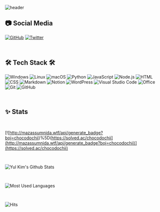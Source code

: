 ![header](https://capsule-render.vercel.app/api?type=soft&color=auto&height=200&section=header&text=Yul%20Kim%20🇰🇷&fontSize=70&animation=twinkling)
## 📷 **Social Media**
[![GitHub](https://img.shields.io/badge/GitHub-black.svg?style=for-the-badge&logo=github&logoColor=white)](https://github.com/chocodochii)
[![Twitter](https://img.shields.io/badge/Twitter-1DA1f2.svg?style=for-the-badge&logo=twitter&logoColor=white)](https://twitter.com/chcodochi)

<br>

## 🛠 **Tech Stack** 🛠
![Windows](https://img.shields.io/badge/Windows-0078D6?style=for-the-badge&logo=windows&logoColor=white)
![Linux](https://img.shields.io/badge/Linux-FCC624?style=for-the-badge&logo=linux&logoColor=black)
![macOS](https://img.shields.io/badge/macOS-0a5efc?style=for-the-badge&logo=macos&logoColor=white)
![Python](https://img.shields.io/badge/Python-blue?style=for-the-badge&logo=Python&logoColor=white)
![JavaScript](https://img.shields.io/badge/JavaScript-F7DF1E.svg?&style=for-the-badge&logo=javascript&logoColor=black)
![Node.js](https://img.shields.io/badge/Node.js_-43853D.svg?&style=for-the-badge&logo=node.js&logoColor=white)
![HTML](https://img.shields.io/badge/HTML-E34F26.svg?style=for-the-badge&logo=html5&logoColor=white)
![CSS](https://img.shields.io/badge/CSS-purple.svg?style=for-the-badge&logo=css3&logoColor=white)
![Markdown](https://img.shields.io/badge/Markdown-fffff0.svg?style=for-the-badge&logo=markdown&logoColor=black)
![Notion](https://img.shields.io/badge/Notion-fffff0?style=for-the-badge&logo=notion&logoColor=black)
![WordPress](https://img.shields.io/badge/WordPress-117AC9.svg?style=for-the-badge&logo=WordPress&logoColor=white)
![Visual Studio Code](https://img.shields.io/badge/Visual_Studio_Code-0078d7.svg?style=for-the-badge&logo=visual-studio-code&logoColor=white)
![Office](https://img.shields.io/badge/Office-D83B01?style=for-the-badge&logo=microsoft-office&logoColor=white)
![Git](https://img.shields.io/badge/git-F05033.svg?style=for-the-badge&logo=git&logoColor=white)
![GitHub](https://img.shields.io/badge/GitHub-121011.svg?style=for-the-badge&logo=github&logoColor=white)

<br>

## ✨ **Stats**
<br>


[![http://mazassumnida.wtf/api/generate_badge?boj=chocodochii)%5D(https://solved.ac/chocodochii](http://mazassumnida.wtf/api/generate_badge?boj=chocodochii)](https://solved.ac/chocodochii)

<br>

![Yul Kim's Github Stats](https://github-readme-stats.vercel.app/api?username=chocodochii&count_private=true&show_icons=true)

<br>

![Most Used Languages](https://github-readme-stats.vercel.app/api/top-langs/?username=chocodochii&layout=compact)

<br>

![Hits](https://hits.seeyoufarm.com/api/count/incr/badge.svg?url=https%3A%2F%2Fgithub.com%2Fchocodochii&count_bg=%2385D570&title_bg=%23555555&icon=github.svg&icon_color=%23E7E7E7&title=hits&edge_flat=true)
